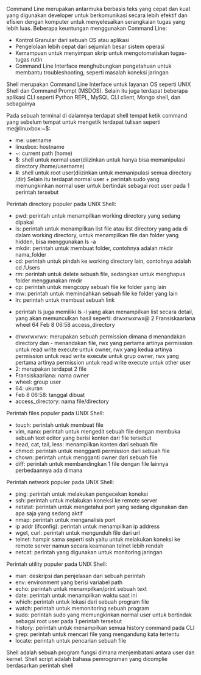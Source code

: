 Command Line merupakan antarmuka berbasis teks yang cepat dan kuat yang digunakan developer untuk berkomunikasi secara lebih efektif dan efisien dengan komputer untuk menyelesaikan serangkaian tugas yang lebih luas. Beberapa keuntungan menggunakan Command Line:
- Kontrol Granular dari sebuah OS atau aplikasi
- Pengelolaan lebih cepat dari sejumlah besar sistem operasi
- Kemampuan untuk menyimpan skrip untuk mengotomatiskan tugas-tugas rutin
- Command Line Interface menghubungkan pengetahuan untuk membantu troubleshooting, seperti masalah koneksi jaringan

Shell merupakan Command Line Interface untuk layanan OS seperti UNIX Shell dan Command Prompt (MSDOS). Selain itu juga terdapat beberapa aplikasi CLI seperti Python REPL, MySQL CLI client, Mongo shell, dan sebagainya

Pada sebuah terminal di dalamnya terdapat shell tempat ketik command yang sebelum tempat untuk mengetik terdapat tulisan seperti me@linuxbox:~$:
- me: username
- linuxbox: hostname
- ~: current path (home)
- $: shell untuk normal user(diizinkan untuk hanya bisa memanipulasi directory /home/username)
- #: shell untuk root user(diizinkan untuk memanipulasi semua directory /dir)
Selain itu terdapat normal user + perintah sudo yang memungkinkan normal user untuk bertindak sebagai root user pada 1 perintah tersebut

Perintah directory populer pada UNIX Shell:
- pwd: perintah untuk menampilkan working directory yang sedang dipakai
- ls: perintah untuk menampilkan list file atau list directory yang ada di dalam working directory, untuk menampilkan file dan folder yang hidden, bisa menggunakan ls -a
- mkdir: perintah untuk membuat folder, contohnya adalah mkdir nama_folder
- cd: perintah untuk pindah ke working directory lain, contohnya adalah cd /Users
- rm: perintah untuk delete sebuah file, sedangkan untuk menghapus folder menggunakan rmdir
- cp: perintah untuk mengcopy sebuah file ke folder yang lain
- mw: perintah untuk memindahkan sebuah file ke folder yang lain
- ln: perintah untuk membuat sebuah link

* perintah ls juga memiliki ls -l yang akan menampilkan list secara detail, yang akan memunculkan hasil seperti:
drwxrwxrwx@ 2 Fransiskaariana wheel 64 Feb 8 06:58 access_directory
- drwxrwxrwx: merupakan sebuah permission dimana d menandakan directory dan - menandakan file, rwx yang pertama artinya permission untuk read write execute untuk owner, rwx yang kedua artinya permission untuk read write execute untuk grup owner, rwx yang pertama artinya permission untuk read write execute untuk other user
- 2: merupakan terdapat 2 file
- Fransiskaariana: nama owner
- wheel: group user
- 64: ukuran
- Feb 8 06:58: tanggal dibuat
- access_directory: nama file/directory

Perintah files populer pada UNIX Shell:
- touch: perintah untuk membuat file
- vim, nano: perintah untuk mengedit sebuah file dengan membuka sebuah text editor yang berisi konten dari file tersebut
- head, cat, tail, less: menampilkan konten dari sebuah file
- chmod: perintah untuk mengganti permission dari sebuah file
- chown: perintah untuk mengganti owner dari sebuah file
- diff: perintah untuk membandingkan 1 file dengan file lainnya perbedaannya ada dimana

Perintah network populer pada UNIX Shell:
- ping: perintah untuk melakukan pengecekan koneksi
- ssh: perintah untuk melakukan koneksi ke remote server
- netstat: perintah untuk mengetahui port yang sedang digunakan dan apa saja yang sedang aktif
- nmap: perintah untuk menganalisis port
- ip addr (ifconfig): perintah untuk menampilkan ip address
- wget, curl: perintah untuk mengunduh file dari url
- telnet: hampir sama seperti ssh yaitu untuk melakukan koneksi ke remote server namun secara keamanan telnet lebih rendah
- netcat: perintah yang digunakan untuk monitoring jaringan

Perintah utility populer pada UNIX Shell:
- man: deskripsi dan penjelasan dari sebuah perintah
- env: environment yang berisi variabel path
- echo: perintah untuk menampilkan/print sebuah text
- date: perintah untuk menampilkan waktu saat ini
- which: perintah untuk lokasi dari sebuah program file
- watch: perintah untuk memonitoring sebuah program 
- sudo: perintah sudo yang memungkinkan normal user untuk bertindak sebagai root user pada 1 perintah tersebut 
- history: perintah untuk menampilkan semua history command pada CLI
- grep: perintah untuk mencari file yang mengandung kata tertentu
- locate: perintah untuk pencarian sebuah file

Shell adalah sebuah program fungsi dimana menjembatani antara user dan kernel. Shell script adalah bahasa pemrograman yang dicomplie berdasarkan perintah shell